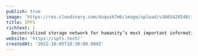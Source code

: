 ```yaml
---
publish: true
image: 'https://res.cloudinary.com/duquzk7m6/image/upload/v1665428540/ipfs_tzdqxe.png'
title: IPFS
richtext: |
  Decentralized storage network for humanity’s most important information.
website: 'https://ipfs.tech/'
createdAt: '2022-10-05T18:30:00.000Z'
---
```


